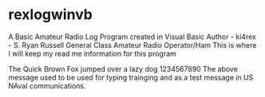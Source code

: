 # rexlogwinvb
A Basic Amateur Radio Log Program created in Visual Basic
Author - ki4rex - S. Ryan Russell General Class Amateur Radio Operator/Ham
This is where I will keep my read me information for this program

The Quick Brown Fox jumped over a lazy dog 1234567890
The above message used to be used for typing trainging and as a test message in US NAval communications.
